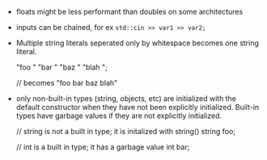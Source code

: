 * floats might be less performant than doubles on some architectures
* inputs can be chained, for ex `std::cin >> var1 >> var2;`
* Multiple string literals seperated only by whitespace becomes one string literal.

    "foo " "bar "     "baz "
    "blah ";
    
    // becomes
    "foo bar baz blah"

* only non-built-in types (string, objects, etc) are initialized with the default constructor when they have not been explicitly initialized. Built-in types have garbage values if they are not explicitly initialized.

    // string is not a built in type; it is initalized with string()
    string foo;
    
    // int is a built in type; it has a garbage value
    int bar;


